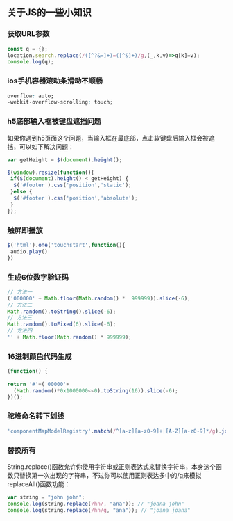 ## 关于JS的一些小知识

### 获取URL参数

```js
const q = {};
location.search.replace(/([^?&=]+)=([^&]+)/g,(_,k,v)=>q[k]=v);
console.log(q);
```

### ios手机容器滚动条滑动不顺畅

```css
overflow: auto;
-webkit-overflow-scrolling: touch;
```

### h5底部输入框被键盘遮挡问题

如果你遇到h5页面这个问题，当输入框在最底部，点击软键盘后输入框会被遮挡，可以如下解决问题：

```js
var getHeight = $(document).height();

$(window).resize(function(){
 if($(document).height() < getHeight) {
  $('#footer').css('position','static');
 }else {
  $('#footer').css('position','absolute');
 }
});
```
### 触屏即播放

```js
$('html').one('touchstart',function(){
 audio.play()
})
```

### 生成6位数字验证码

```js
// 方法一
('000000' + Math.floor(Math.random() *  999999)).slice(-6);
// 方法二
Math.random().toString().slice(-6);
// 方法三
Math.random().toFixed(6).slice(-6);
// 方法四
'' + Math.floor(Math.random() * 999999);
```

### 16进制颜色代码生成

```js
(function() {
  
return '#'+('00000'+ 
  (Math.random()*0x1000000<<0).toString(16)).slice(-6);
})();
```

### 驼峰命名转下划线

```js
'componentMapModelRegistry'.match(/^[a-z][a-z0-9]+|[A-Z][a-z0-9]*/g).join('_').toLowerCase(); 
```

### 替换所有

String.replace()函数允许你使用字符串或正则表达式来替换字符串，本身这个函数只替换第一次出现的字符串，不过你可以使用正则表达多中的/g来模拟replaceAll()函数功能：

```js
var string = "john john";
console.log(string.replace(/hn/, "ana")); // "joana john"
console.log(string.replace(/hn/g, "ana")); // "joana joana"
```

